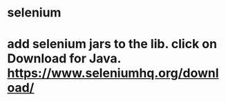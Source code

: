 # selenium
# add selenium jars to the lib. click on Download for Java. https://www.seleniumhq.org/download/
